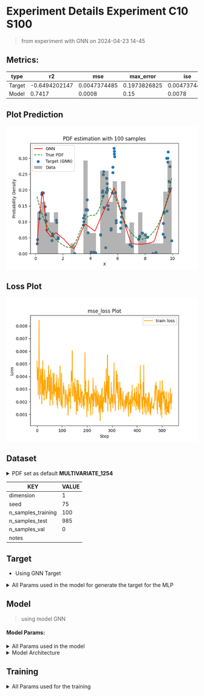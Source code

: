 # Experiment Details Experiment  C10 S100
> from experiment with GNN
> on 2024-04-23 14-45
## Metrics:
                                                                                                      
| type   | r2            | mse          | max_error    | ise          | kl           | evs           |
|--------|---------------|--------------|--------------|--------------|--------------|---------------|
| Target | -0.6494202147 | 0.0047374485 | 0.1973826825 | 0.0047374485 | 0.2461665653 | -0.6491880032 |
| Model  | 0.7417        | 0.0008       | 0.15         | 0.0078       | 0.0401       | 0.7943        |
                                                                                                      
## Plot Prediction

<img src="pdf_a089469b.png">

## Loss Plot

<img src="loss_a089469b.png">

## Dataset

<details><summary>PDF set as default <b>MULTIVARIATE_1254</b></summary>

#### Dimension 1
                                      
| type        | rate | weight |      |
|-------------|------|--------|------|
| exponential | 1    | 0.2    |      |
| logistic    | 4    | 0.8    | 0.25 |
| logistic    | 5.5  | 0.7    | 0.3  |
| exponential | -1   | 0.25   | -10  |
                                      
</details>
                              
| KEY                | VALUE |
|--------------------|-------|
| dimension          | 1     |
| seed               | 75    |
| n_samples_training | 100   |
| n_samples_test     | 985   |
| n_samples_val      | 0     |
| notes              |       |
                              
## Target
- Using GNN Target
<details><summary>All Params used in the model for generate the target for the MLP </summary>

                            
| KEY          | VALUE     |
|--------------|-----------|
| n_components | 10        |
| n_init       | 100       |
| max_iter     | 80        |
| init_params  | k-means++ |
| random_state | 96        |
                            
</details>

## Model
> using model GNN
#### Model Params:
<details><summary>All Params used in the model </summary>

                                                                
| KEY             | VALUE                                      |
|-----------------|--------------------------------------------|
| dropout         | 0.0                                        |
| hidden_layer    | [(60, ReLU()), (30, ReLU()), (44, Tanh())] |
| last_activation | None                                       |
                                                                
</details>

<details><summary>Model Architecture </summary>

LitModularNN(
  (neural_netowrk_modular): NeuralNetworkModular(
    (dropout): Dropout(p=0.0, inplace=False)
    (output_layer): Linear(in_features=44, out_features=1, bias=True)
    (layers): ModuleList(
      (0): Linear(in_features=1, out_features=60, bias=True)
      (1): Linear(in_features=60, out_features=30, bias=True)
      (2): Linear(in_features=30, out_features=44, bias=True)
    )
    (activation): ModuleList(
      (0-1): 2 x ReLU()
      (2): Tanh()
    )
  )
)
</details>

## Training
<details><summary>All Params used for the training </summary>

                                         
| KEY           | VALUE                 |
|---------------|-----------------------|
| epochs        | 540                   |
| batch_size    | 40                    |
| loss_type     | mse_loss              |
| optimizer     | RMSprop               |
| learning_rate | 0.0009981718351141132 |
                                         
</details>

